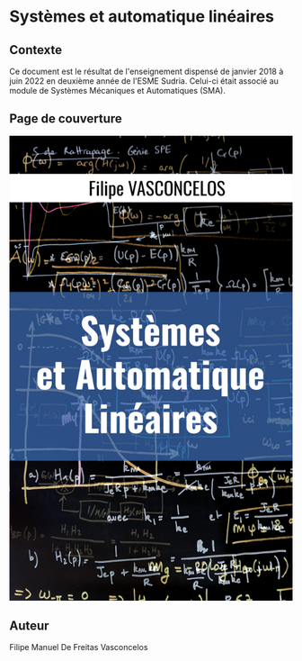 # Systèmes et automatique linéaires

## Contexte

Ce document est le résultat de l'enseignement dispensé de janvier 2018 
à juin 2022 en deuxième année de l'ESME Sudria. Celui-ci était associé 
au module de Systèmes Mécaniques et Automatiques (SMA).

## Page de couverture
![Cover](fig/cover/premiere_page.png)

## Auteur
Filipe Manuel De Freitas Vasconcelos
